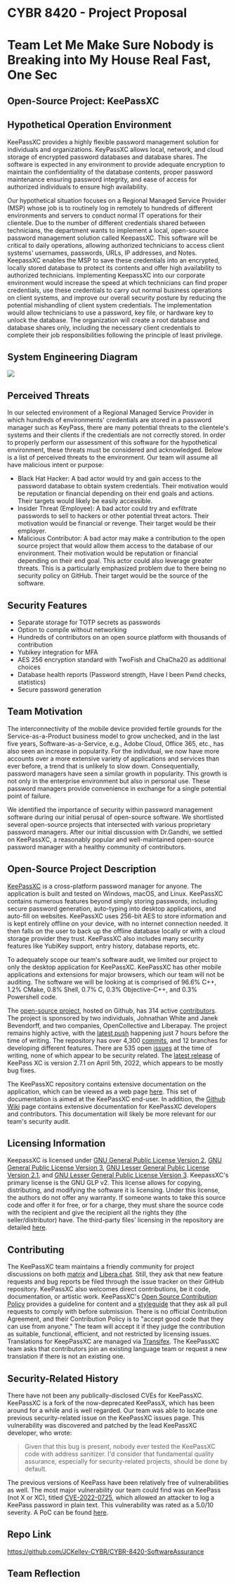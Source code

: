 # CYBR 8420 - Project Proposal

# Team Let Me Make Sure Nobody is Breaking into My House Real Fast, One Sec

## Open-Source Project: KeePassXC 

## Hypothetical Operation Environment
KeePassXC provides a highly flexible password management solution for individuals and organizations. KeyPassXC allows local, network, and cloud storage of encrypted password databases and database shares. The software is expected in any environment to provide adequate encryption to maintain the confidentiality of the database contents, proper password maintenance ensuring password integrity, and ease of access for authorized individuals to ensure high availability.

Our hypothetical situation focuses on a Regional Managed Service Provider (MSP) whose job is to routinely log in remotely to hundreds of different environments and servers to conduct normal IT operations for their clientele. Due to the number of different credentials shared between technicians, the department wants to implement a local, open-source password management solution called KeepassXC. This software will be critical to daily operations, allowing authorized technicians to access client systems' usernames, passwords, URLs, IP addresses, and Notes. KeepassXC enables the MSP to save these credentials into an encrypted, locally stored database to protect its contents and offer high availability to authorized technicians. Implementing KeepassXC into our corporate environment would increase the speed at which technicians can find proper credentials, use these credentials to carry out normal business operations on client systems, and improve our overall security posture by reducing the potential mishandling of client system credentials. The implementation would allow technicians to use a password, key file, or hardware key to unlock the database. The organization will create a root database and database shares only, including the necessary client credentials to complete their job responsibilities following the principle of least privilege.

## System Engineering Diagram
<img src="system_engineering_diagram.png">

## Perceived Threats
In our selected environment of a Regional Managed Service Provider in which hundreds of environments' credentials are stored in a password manager such as KeyPass, there are many potential threats to the clientele's systems and their clients if the credentials are not correctly stored. In order to properly perform our assessment of this software for the hypothetical environment, these threats must be considered and acknowledged. Below is a list of perceived threats to the environment. Our team will assume all have malicious intent or purpose:
* Black Hat Hacker: A bad actor would try and gain access to the password database to obtain system credentials. Their motivation would be reputation or financial depending on their end goals and actions. Their targets would likely be easily accessible.
* Insider Threat (Employee): A bad actor could try and exfiltrate passwords to sell to hackers or other potential threat actors. Their motivation would be financial or revenge. Their target would be their employer.
* Malicious Contributor: A bad actor may make a contribution to the open source project that would allow them access to the database of our environment. Their motivation would be reputation or financial depending on their end goal. This actor could also leverage greater threats. This is a particularly emphasized problem due to there being no security policy on GitHub. Their target would be the source of the software.

## Security Features
* Separate storage for TOTP secrets as passwords
* Option to compile without networking
* Hundreds of contributors on an open source platform with thousands of contribution
* Yubikey integration for MFA
* AES 256 encryption standard with TwoFish and ChaCha20 as additional choices
* Database health reports (Password strength, Have I been Pwnd checks, statistics)
* Secure password generation

## Team Motivation
The interconnectivity of the mobile device provided fertile grounds for the Service-as-a-Product business model to grow unchecked, and in the last five years, Software-as-a-Service, e.g., Adobe Cloud, Office 365, etc., has also seen an increase in popularity. For the individual, we now have more accounts over a more extensive variety of applications and services than ever before, a trend that is unlikely to slow down. Consequentially, password managers have seen a similar growth in popularity. This growth is not only in the enterprise environment but also in personal use. These password managers provide convenience in exchange for a single potential point of failure. 

We identified the importance of security within password management software during our initial perusal of open-source software. We shortlisted several open-source projects that intersected with various proprietary password managers. After our initial discussion with Dr.Gandhi, we settled on KeePassXC, a reasonably popular and well-maintained open-source password manager with a healthy community of contributors.

## Open-Source Project Description

[KeePassXC](https://keepassxc.org/) is a cross-platform password manager for anyone. The application is built and tested on Windows, macOS, and Linux. KeePassXC contains numerous features beyond simply storing passwords, including secure password generation, auto-typing into desktop applications, and auto-fill on websites. KeePassXC uses 256-bit AES to store information and is kept entirely offline on your device, with no internet connection needed. It then falls on the user to back up the offline database locally or with a cloud storage provider they trust. KeePassXC also includes many security features like YubiKey support, entry history, database reports, etc. 

To adequately scope our team's software audit, we limited our project to only the desktop application for KeePassXC. KeePassXC has other mobile applications and extensions for major browsers, which our team will not be auditing. The software we will be looking at is comprised of 96.6% C++, 1.2% CMake, 0.8% Shell, 0.7% C, 0.3% Objective-C++, and 0.3% Powershell code. 

The [open-source project](https://github.com/keepassxreboot/keepassxc), hosted on Github, has 314 active [contributors](https://github.com/keepassxreboot/keepassxc/graphs/contributors). The project is sponsored by two individuals, Johnathan White and Janek Bevendorff, and two companies, OpenCollective and Liberapay. The project remains highly active, with the [latest push](https://github.com/keepassxreboot/keepassxc/commit/dd15db721a3d8d9e276e6363ae5d51e35c33e4c7) happening just 7 hours before the time of writing. The repository has over 4,300 [commits](https://github.com/keepassxreboot/keepassxc/commits/develop), and 12 branches for developing different features. There are 535 open [issues](https://github.com/keepassxreboot/keepassxc/issues) at the time of writing, none of which appear to be security related. The [latest release](https://github.com/keepassxreboot/keepassxc/releases/tag/2.7.1) of KeePass XC is version 2.7.1 on April 5th, 2022, which appears to be mostly bug fixes. 

The KeePassXC repository contains extensive documentation on the application, which can be viewed as a web page [here](https://keepassxc.org/docs/KeePassXC_UserGuide.html). This set of documentation is aimed at the KeePassXC end-user. In addition, the [Github Wiki](https://github.com/keepassxreboot/keepassxc/wiki) page contains extensive documentation for KeePassXC developers and contributors. This documentation will likely be more relevant for our team's security audit. 

## Licensing Information
KeepassXC is licensed under [GNU General Public License Version 2](https://github.com/keepassxreboot/keepassxc/blob/develop/LICENSE.GPL-2), [GNU General Public License Version 3](https://github.com/keepassxreboot/keepassxc/blob/develop/LICENSE.GPL-3), [GNU Lesser General Public License Version 2.1](https://github.com/keepassxreboot/keepassxc/blob/develop/LICENSE.LGPL-2.1), and [GNU Lesser General Public License Version 3](https://github.com/keepassxreboot/keepassxc/blob/develop/LICENSE.LGPL-3). KeepassXC's primary license is the GNU GLP v2. This license allows for copying, distributing, and modifying the software it is licensing. Under this license, the authors do not offer any warranty. If someone wants to take this source code and offer it for free, or for a charge, they must share the source code with the recipient and give the recipient all the rights they (the seller/distributor) have. The third-party files' licensing in the repository are detailed [here](https://github.com/keepassxreboot/keepassxc/blob/develop/COPYING).

## Contributing
The KeePassXC team maintains a friendly community for project discussions on both [matrix](https://matrix.to/#/!zUxwGnFkUyycpxeHeM:matrix.org?via=matrix.org) and [Libera chat](https://web.libera.chat/). Still, they ask that new feature requests and bug reports be filed through the issue tracker on their GitHub repository. KeePassXC also welcomes direct contributions, be it code, documentation, or artistic work. KeePassXC's [Open Source Contribution Policy](https://github.com/keepassxreboot/keepassxc/blob/develop/.github/CONTRIBUTING.md) provides a guideline for content and a [styleguide](https://github.com/keepassxreboot/keepassxc/blob/develop/.github/CONTRIBUTING.md#styleguides) that they ask all pull requests to comply with before submission. There is no official Contribution Agreement, and their Contribution Policy is to "accept good code that they can use from anyone." The team will accept it if they judge the contribution as suitable, functional, efficient, and not restricted by licensing issues. Translations for KeepPassXC are managed via [Transifex](https://explore.transifex.com/keepassxc/keepassxc/). The KeePassXC team asks that contributors join an existing language team or request a new translation if there is not an existing one. 

## Security-Related History

There have not been any publically-disclosed CVEs for KeePassXC. KeePassXC is a fork of the now-deprecated KeePassX, which has been around for a while and is well regarded. Our team was able to locate one previous security-related issue on the KeePassXC issues page. This vulnerability was discovered and patched by the lead KeePassXC developer, who wrote:

> Given that this bug is present, nobody ever tested the KeePassXC code with address sanitizer. I'd consider that fundamental quality assurance, especially for security-related projects, should be done by default.

The previous versions of KeePass have been relatively free of vulnerabilities as well. The most major vulnerability our team could find was on KeePass (not X or XC), titled [CVE-2022-0725](https://www.cvedetails.com/cve/CVE-2022-0725), which allowed an attacker to log a KeePass password in plain text. This vulnerability was rated as a 5.0/10 severity. A PoC can be found [here](https://github.com/ByteHackr/keepass_poc).

## Repo Link
https://github.com/JCKelley-CYBR/CYBR-8420-SoftwareAssurance

## Team Reflection
